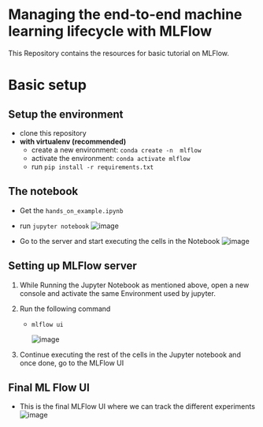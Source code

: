 # Managing the end-to-end machine learning lifecycle with MLFlow

This Repository contains the resources for basic tutorial on MLFlow.

# Basic setup

## Setup the environment
- clone this repository
- **with virtualenv (recommended)**
  - create a new environment: `conda create -n  mlflow`
  - activate the environment: `conda activate mlflow`
  - run `pip install -r requirements.txt`

## The notebook
- Get the `hands_on_example.ipynb`
- run `jupyter notebook`
![image](https://github.com/sharad-TA/MLFlow_walkthrough/assets/104362558/5c813c5a-e24b-440d-871b-40ed1c0e5acc)

- Go to the server and start executing the cells in the Notebook 
![image](https://github.com/sharad-TA/MLFlow_walkthrough/assets/104362558/4375c90d-4314-4a91-8146-590bb8ac36da)

## Setting up MLFlow server

1. While Running the Jupyter Notebook as mentioned above, open a new console and activate the same Environment used by jupyter.
2. Run the following command
   - `mlflow ui`

     ![image](https://github.com/sharad-TA/MLFlow_walkthrough/assets/104362558/bbfd3788-9f83-495e-a9e7-5d579d493775)

3. Continue executing the rest of the cells in the Jupyter notebook and once done, go to the MLFlow UI 

## Final ML Flow UI
- This is the final MLFlow UI where we can track the different experiments
![image](https://github.com/sharad-TA/MLFlow_walkthrough/assets/104362558/e051a92c-e9cf-4c16-b1d8-30888e90f135)

